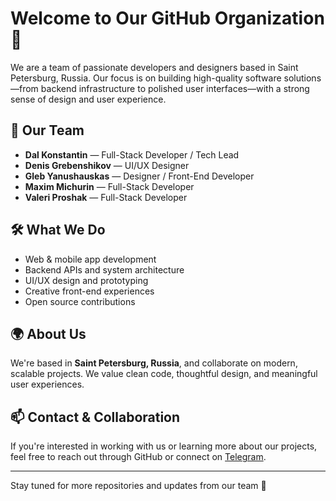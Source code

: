 # Welcome to Our GitHub Organization 👋

We are a team of passionate developers and designers based in Saint Petersburg, Russia. Our focus is on building high-quality software solutions—from backend infrastructure to polished user interfaces—with a strong sense of design and user experience.

## 👥 Our Team

- **Dal Konstantin** — Full-Stack Developer / Tech Lead  
- **Denis Grebenshikov** — UI/UX Designer  
- **Gleb Yanushauskas** — Designer / Front-End Developer  
- **Maxim Michurin** — Full-Stack Developer  
- **Valeri Proshak** — Full-Stack Developer  

## 🛠️ What We Do

- Web & mobile app development  
- Backend APIs and system architecture  
- UI/UX design and prototyping  
- Creative front-end experiences  
- Open source contributions

## 🌍 About Us

We're based in **Saint Petersburg, Russia**, and collaborate on modern, scalable projects. We value clean code, thoughtful design, and meaningful user experiences.

## 📫 Contact & Collaboration

If you're interested in working with us or learning more about our projects, feel free to reach out through GitHub or connect on [Telegram](https://t.me/dalKonstantin).

---

Stay tuned for more repositories and updates from our team 🚀
